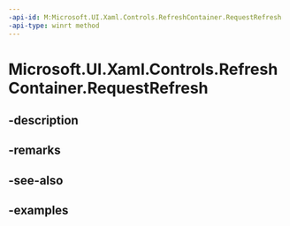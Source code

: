 ```yaml
---
-api-id: M:Microsoft.UI.Xaml.Controls.RefreshContainer.RequestRefresh
-api-type: winrt method
---
```


<!-- Method syntax.
public void RefreshContainer.RequestRefresh()
-->

# Microsoft.UI.Xaml.Controls.RefreshContainer.RequestRefresh

## -description

## -remarks

## -see-also

## -examples

